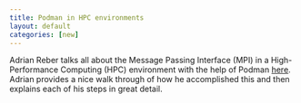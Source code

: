 ```yaml
---
title: Podman in HPC environments 
layout: default
categories: [new]
---
```


Adrian Reber talks all about the Message Passing Interface (MPI) in a High-Performance Computing (HPC) environment with the help of Podman [here](https://podman.io/blogs/2019/09/26/podman-in-hpc.html).  Adrian provides a nice walk through of how he accomplished this and then explains each of his steps in great detail. 
